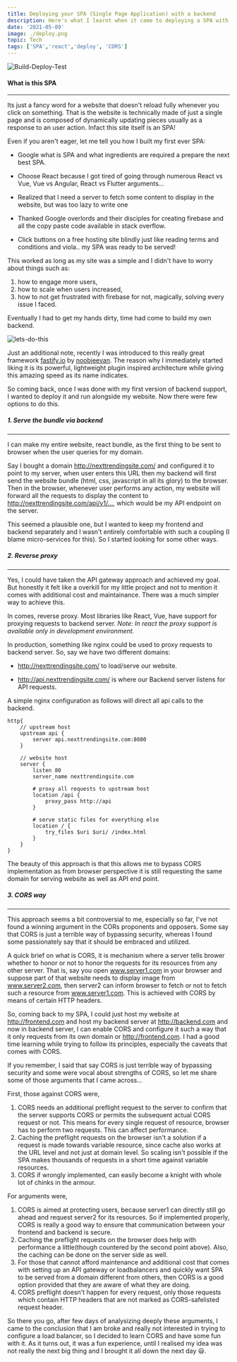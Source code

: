 ```yaml
---
title: Deploying your SPA (Single Page Application) with a backend
description: Here's what I learnt when it came to deploying a SPA with backend
date: '2021-05-09'
image: ./deploy.png
topic: Tech
tags: ['SPA','react','deploy', 'CORS']
---
```


![Build-Deploy-Test](./cycle.svg)

#### What is this SPA

---

Its just a fancy word for a website that doesn't reload fully whenever you click on something. That is the website is technically made of just a single page and is composed of dynamically updating pieces usually as a response to an user action. Infact this site itself is an SPA!

Even if you aren't eager, let me tell you how I built my first ever SPA:

- Google what is SPA and what ingredients are required a prepare the next best SPA.

- Choose React because I got tired of going through numerous React vs Vue, Vue vs Angular, React vs Flutter arguments...

- Realized that I need a server to fetch some content to display in the website, but was too lazy to write one

- Thanked Google overlords and their disciples for creating firebase and all the copy paste code available in stack overflow.

- Click buttons on a free hosting site blindly just like reading terms and conditions and viola.. my SPA was ready to be served!

This worked as long as my site was a simple and I didn't have to worry about things such as:

1. how to engage more users,
2. how to scale when users increased,
3. how to not get frustrated with firebase for not, magically, solving every issue I faced.

Eventually I had to get my hands dirty, time had come to build my own backend.

![lets-do-this](./letsdothis.gif)

Just an additional note, recently I was introduced to this really great framework [fastify.io](https://www.fastify.io/) by [noobjeevan](https://twitter.com/noobjeevan). The reason why I immediately started liking it is its powerful, lightweight plugin inspired architecture while giving this amazing speed as its name indicates.

So coming back, once I was done with my first version of backend support, I wanted to deploy it and run alongside my website. Now there were few options to do this.

##### 1. Serve the bundle via backend

---

I can make my entire website, react bundle, as the first thing to be sent to browser when the user queries for my domain.

Say I bought a domain <http://nexttrendingsite.com/> and configured it to point to my server, when user enters this URL then my backend will first send the website bundle (html, css, javascript in all its glory) to the browser. Then in the browser, whenever user performs any action, my website will forward all the requests to display the content to <http://nexttrendingsite.com/api/v1/...>, which would be my API endpoint on the server.

This seemed a plausible one, but I wanted to keep my frontend and backend separately and I wasn't entirely comfortable with such a coupling (I blame micro-services for this). So I started looking for some other ways.

##### 2. Reverse proxy

---

Yes, I could have taken the API gateway approach and achieved my goal. But  honestly it felt like a overkill for my little project and not to mention it comes with additional cost and maintainance. There was a much simpler way to achieve this.

In comes, reverse proxy. Most libraries like React, Vue, have support for proxying requests to backend server. _Note: In react the proxy support is available only in development environment._

In production, something like nginx could be used to proxy requests to backend server.
So, say we have two different domains:

- <http://nexttrendingsite.com/> to load/serve our website.

- <http://api.nexttrendingsite.com/> is where our Backend server listens for API requests.

A simple nginx configuration as follows will direct all api calls to the backend.

```config
http{
    // upstream host
    upstream api {
        server api.nexttrendingsite.com:8080
    }

    // website host
    server {
        listen 80
        server_name nexttrendingsite.com

        # proxy all requests to upstream host
        location /api {
            proxy_pass http://api
        }

        # serve static files for everything else
        location / {
            try_files $uri $uri/ /index.html
        }
    }
}
```

The beauty of this approach is that this allows me to bypass CORS implementation as from browser perspective it is still requesting the same domain for serving website as well as API end point.

##### 3. CORS way

---

This approach seems a bit controversial to me, especially so far, I've not found a winning argument in the CORs proponents and opposers. Some say that CORS is just a terrible way of bypassing security, whereas I found some passionately say that it should be embraced and utilized.

A quick brief on what is CORS, it is mechanism where a server tells brower whether to honor or not to honor the requests for its resources from any other server. That is, say you open www.server1.com in your browser and suppose part of that website needs to display image from www.server2.com, then server2 can inform browser to fetch or not to fetch such a resource from www.server1.com. This is achieved with CORS by means of certain HTTP headers.

So, coming back to my SPA, I could just host my website at <http://frontend.com> and host my backend server at <http://backend.com> and now in backend server, I can enable CORS and configure it such a way that it only requests from its own domain or <http://frontend.com>. I had a good time learning while trying to follow its principles, especially the caveats that comes with CORS.

If you remember, I said that say CORS is just terrible way of bypassing security and some were vocal about strengths of CORS, so let me share some of those arguments that I came across...

First, those against CORS were,

1. CORS needs an additional preflight request to the server to confirm that the server supports CORS or permits the subsequent actual CORS request or not. This means for every single request of resource, browser has to perform two requests. This can affect performance.
2. Caching the preflight requests on the browser isn't a solution if a request is made towards variable resource, since cache also works at the URL level and not just at domain level. So scaling isn't possible if the SPA makes thousands of requests in a short time against variable resources.
3. CORS if wrongly implemented, can easily become a knight with whole lot of chinks in the armour.

For arguments were,

1. CORS is aimed at protecting users, because server1 can directly still go ahead and request server2 for its resources. So if implemented properly, CORS is really a good way to ensure that communication between your frontend and backend is secure.
2. Caching the preflight requests on the browser does help with performance a little(though countered by the second point above). Also, the caching can be done on the server side as well.
3. For those that cannot afford maintenance and additional cost that comes with setting up an API gateway or loadbalancers and quickly want SPA to be served from a domain different from others, then CORS is a good option provided that they are aware of what they are doing.
4. CORS preflight doesn't happen for every request, only those requests which contain HTTP headers that are not marked as CORS-safelisted request header.

So there you go, after few days of analysizing deeply these arguments, I came to the conclusion that I am broke and really not interested in trying to configure a load balancer, so I decided to learn CORS and have some fun with it. As it turns out, it was a fun experience, until I realised my idea was not really the next big thing and I brought it all down the next day 😃.
